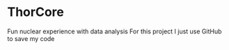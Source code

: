 # ThorCore
Fun nuclear experience with data analysis
For this project I just use GitHub to save my code
